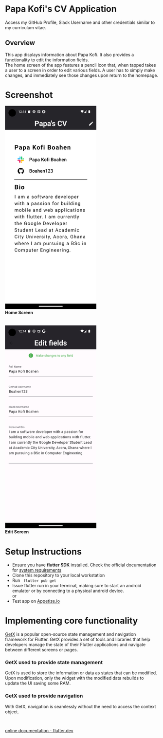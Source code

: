 # Papa Kofi's CV Application

Access my GitHub Profile, Slack Username and other credentials similar to my curriculum vitae.

## Overview

This app displays information about Papa Kofi. It also provides a functionality to edit the information fields. <br>
The home screen of the app features a pencil icon that, when tapped takes a user to a screen in order to edit various fields. A user has to simply make changes, and immediately see those changes upon return to the homepage.

# Screenshot

 <img src="assets/screenshots/home.png" alt="mainscreenshot" width=300 />
 <br>
 <b>Home Screen</b> 
  <br>
 <br>
 <br>
<img src="assets/screenshots/edit.png" alt="mainscreenshot" width=300 />
 <br>
 <b>Edit Screen</b>

# Setup Instructions

- Ensure you have **flutter SDK** installed. Check the official documentation for [system requirements](https://docs.flutter.dev/get-started/install/windows#:~:text=System%20requirements,-To%20install%20and&text=Operating%20Systems%3A%20Windows%2010%20or,being%20available%20in%20your%20environment.&text=Git%20for%20Windows%202.x,the%20Windows%20Command%20Prompt%20option.)
- Clone this repository to your local workstation
- Run <code> flutter pub get </code>
- Issue flutter run in your terminal, making sure to start an android emulator or by connecting to a physical android device. <br>
  or
- Test app on [Appetize.io](https://appetize.io/app/qmyqhnezdyyhcv55fx5pzl5twq?device=pixel4&osVersion=11.0&scale=75)

# Implementing core functionality

[GetX](https://pub.dev/packages/get) is a popular open-source state management and navigation framework for Flutter. GetX provides a set of tools and libraries that help developers manage the state of their Flutter applications and navigate between different screens or pages.

### GetX used to provide state management

GetX is used to store the information or data as states that can be modified. Upon modification, only the widget with the modified data rebuilds to update the UI saving some RAM.

### GetX used to provide navigation

With GetX, navigation is seamlessly without the need to access the context object.

<br>

[online documentation - flutter.dev](https://docs.flutter.dev/)
